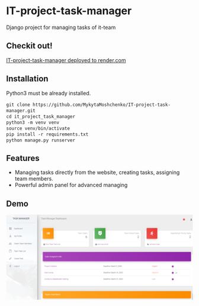 # IT-project-task-manager

Django project for managing tasks of it-team

## Checkit out!

[IT-project-task-manager deployed to render.com](PAST_LINK)

## Installation

Python3 must be already installed.

```shell
git clone https://github.com/MykytaMoshchenko/IT-project-task-manager.git
cd it_project_task_manager
python3 -m venv venv
source venv/bin/activate
pip install -r requirements.txt
python manage.py runserver
```


## Features

* Managing tasks directly from the website, creating tasks, assigning team members.
* Powerful admin panel for advanced managing


## Demo

![Website interface](demo.png)

